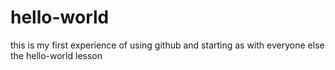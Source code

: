 # hello-world
this is my first experience of using github and starting as with everyone else the hello-world lesson
